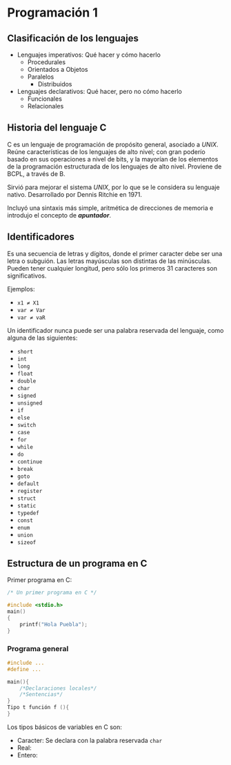 # Programación 1

## Clasificación de los lenguajes

* Lenguajes imperativos: Qué hacer y cómo hacerlo
  * Procedurales
  * Orientados a Objetos
  * Paralelos
    * Distribuidos
* Lenguajes declarativos: Qué hacer, pero no cómo hacerlo
  * Funcionales
  * Relacionales

## Historia del lenguaje C

C es un lenguaje de programación de propósito general, asociado a *UNIX*. Reúne características de los lenguajes de alto nivel; con gran poderío basado en sus operaciones a nivel de bits, y la mayorían de los elementos de la programación estructurada de los lenguajes de alto nivel. Proviene de BCPL, a través de B.

Sirvió para mejorar el sistema *UNIX*, por lo que se le considera su lenguaje nativo. Desarrollado por Dennis Ritchie en 1971.

Incluyó una sintaxis más simple, aritmética de direcciones de memoria e introdujo el concepto de ***apuntador***.

## Identificadores

Es una secuencia de letras y dígitos, donde el primer caracter debe ser una letra o subguión. Las letras mayúsculas son distintas de las minúsculas. Pueden tener cualquier longitud, pero sólo los primeros 31 caracteres son significativos.

Ejemplos:

* `x1 ≠ X1`
* `var ≠ Var`
* `var ≠ vaR`

Un identificador nunca puede ser una palabra reservada del lenguaje, como alguna de las siguientes:

* `short`
* `int`
* `long`
* `float`
* `double`
* `char`
* `signed`
* `unsigned`
* `if`
* `else`
* `switch`
* `case`
* `for`
* `while`
* `do`
* `continue`
* `break`
* `goto`
* `default`
* `register`
* `struct`
* `static`
* `typedef`
* `const`
* `enum`
* `union`
* `sizeof`

## Estructura de un programa en C

Primer programa en C:

```c
/* Un primer programa en C */

#include <stdio.h>
main()
{
	printf("Hola Puebla");
}
```

### Programa general

```c
#include ...
#define ...

main(){
	/*Declaraciones locales*/
	/*Sentencias*/
}
Tipo t función f (){
}
```

Los tipos básicos de variables en C son:

* Caracter: Se declara con la palabra reservada `char`
* Real:
* Entero:
